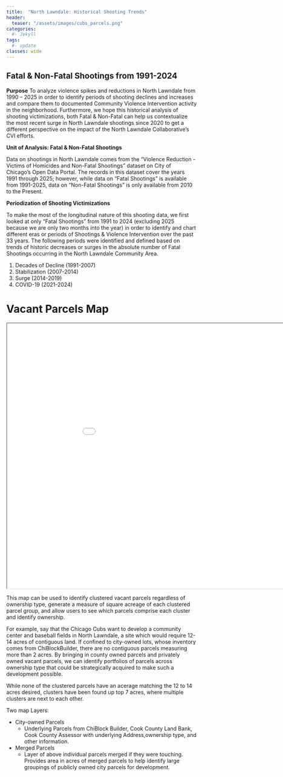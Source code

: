 ```yaml
---
title:  "North Lawndale: Historical Shooting Trends"
header:
  teaser: "/assets/images/cubs_parcels.png"
categories: 
  #- Jekyll
tags:
  #- update
classes: wide
---
```

## Fatal & Non-Fatal Shootings from 1991-2024
<p>
<b>Purpose</b>
To analyze violence spikes and reductions in North Lawndale from 1990 – 2025 in order to identify periods of shooting declines and increases and compare them to documented Community Violence Intervention activity in the neighborhood. Furthermore, we hope this historical analysis of shooting victimizations, both Fatal & Non-Fatal can help us contextualize the most recent surge in North Lawndale shootings since 2020 to get a different perspective on the impact of the North Lawndale Collaborative’s CVI efforts. 
</p>
<b>Unit of Analysis: Fatal & Non-Fatal Shootings</b>
<p>
Data on shootings in North Lawndale comes from the “Violence Reduction  - Victims of Homicides and Non-Fatal Shootings” dataset on City of Chicago’s Open Data Portal. The records in this dataset cover the years 1991 through 2025; however, while data on “Fatal Shootings” is available from 1991-2025, data on “Non-Fatal Shootings” is only available from 2010 to the Present.
</p>
<b>Periodization of Shooting Victimizations</b>
<p>
To make the most of the longitudinal nature of this shooting data, we first looked at only “Fatal Shootings” from 1991 to 2024 (excluding 2025 because we are only two months into the year) in order to identify and chart different eras or periods of Shootings & Violence Intervention over the past 33 years. 
The following periods were identified and defined based on trends of historic decreases or surges in the absolute number of Fatal Shootings occurring in the North Lawndale Community Area.  
  <ol>
    <li>Decades of Decline (1991-2007)</li>
    <li>Stabilization (2007-2014)</li>
    <li>Surge (2014-2019)</li>
    <li>COVID-19 (2021-2024)</li>
  </ol>
</p>

# Vacant Parcels Map

<iframe src="/assets/maps/parcel_universe_cluster_map.html" height="700" width="1000"></iframe>

This map can be used to identify clustered vacant parcels regardless of ownership type, generate a measure of square acreage of each clustered parcel group, and allow users to see which parcels comprise each cluster and identify ownership.

For example, say that the Chicago Cubs want to develop a community center and baseball fields in North Lawndale, a site which would require 12-14 acres of contiguous land. If confined to city-owned lots, whose inventory comes from ChiBlockBuilder, there are no contiguous parcels measuring more than 2 acres. By bringing in county owned parcels and privately owned vacant parcels, we can identify portfolios of parcels across ownership type that could be strategically acquired to make such a development possible.

While none of the clustered parcels have an acerage matching the 12 to 14 acres desired, clusters have been found up top 7 acres, where multiple clusters are next to each other. 

Two map Layers:
- City-owned Parcels
  - Underlying Parcels from ChiBlock Builder, Cook County Land Bank, Cook County Assessor with underlying Address,ownership type, and other information.
- Merged Parcels
  - Layer of above individual parcels merged if they were touching. Provides area in acres of merged parcels to help identify large groupings of publicly owned city parcels for development.    
